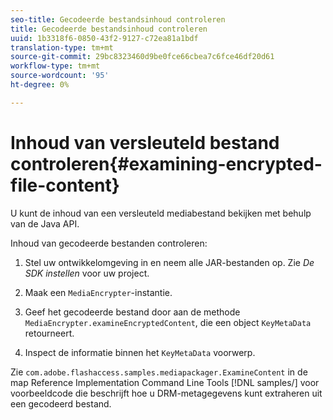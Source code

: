 ```yaml
---
seo-title: Gecodeerde bestandsinhoud controleren
title: Gecodeerde bestandsinhoud controleren
uuid: 1b3318f6-0850-43f2-9127-c72ea81a1bdf
translation-type: tm+mt
source-git-commit: 29bc8323460d9be0fce66cbea7c6fce46df20d61
workflow-type: tm+mt
source-wordcount: '95'
ht-degree: 0%

---
```



# Inhoud van versleuteld bestand controleren{#examining-encrypted-file-content}

U kunt de inhoud van een versleuteld mediabestand bekijken met behulp van de Java API.

Inhoud van gecodeerde bestanden controleren:

1. Stel uw ontwikkelomgeving in en neem alle JAR-bestanden op. Zie *De SDK instellen* voor uw project.
1. Maak een `MediaEncrypter`-instantie.
1. Geef het gecodeerde bestand door aan de methode `MediaEncrypter.examineEncryptedContent`, die een object `KeyMetaData` retourneert.

1. Inspect de informatie binnen het `KeyMetaData` voorwerp.

Zie `com.adobe.flashaccess.samples.mediapackager.ExamineContent` in de map Reference Implementation Command Line Tools [!DNL samples/] voor voorbeeldcode die beschrijft hoe u DRM-metagegevens kunt extraheren uit een gecodeerd bestand.

